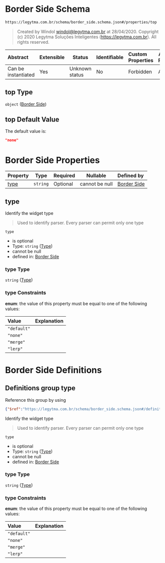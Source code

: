 # Border Side Schema

```txt
https://legytma.com.br/schema/border_side.schema.json#/properties/top
```




> Created by Windol [windol@legytma.com.br](mailto:windol@legytma.com.br) at 28/04/2020.
> Copyright (c) 2020 Legytma Soluções Inteligentes (<https://legytma.com.br>). All rights reserved.
>

| Abstract            | Extensible | Status         | Identifiable | Custom Properties | Additional Properties | Access Restrictions | Defined In                                                                                  |
| :------------------ | ---------- | -------------- | ------------ | :---------------- | --------------------- | ------------------- | ------------------------------------------------------------------------------------------- |
| Can be instantiated | Yes        | Unknown status | No           | Forbidden         | Allowed               | none                | [border_default.schema.json\*](../schema/border_default.schema.json) |

## top Type

`object` ([Border Side](border_default-properties-border-side.md))

## top Default Value

The default value is:

```json
"none"
```

# Border Side Properties

| Property      | Type     | Required | Nullable       | Defined by                                                                                                                  |
| :------------ | -------- | -------- | -------------- | :-------------------------------------------------------------------------------------------------------------------------- |
| [type](#type) | `string` | Optional | cannot be null | [Border Side](border_side-properties-type.md) |

## type

Identify the widget type


> Used to identify parser. Every parser can permit only one type
>

`type`

-   is optional
-   Type: `string` ([Type](border_side-properties-type.md))
-   cannot be null
-   defined in: [Border Side](border_side-properties-type.md)

### type Type

`string` ([Type](border_side-properties-type.md))

### type Constraints

**enum**: the value of this property must be equal to one of the following values:

| Value       | Explanation |
| :---------- | ----------- |
| `"default"` |             |
| `"none"`    |             |
| `"merge"`   |             |
| `"lerp"`    |             |

# Border Side Definitions

## Definitions group type

Reference this group by using

```json
{"$ref":"https://legytma.com.br/schema/border_side.schema.json#/definitions/type"}
```

Identify the widget type


> Used to identify parser. Every parser can permit only one type
>

`type`

-   is optional
-   Type: `string` ([Type](border_side-definitions-type.md))
-   cannot be null
-   defined in: [Border Side](border_side-definitions-type.md)

### type Type

`string` ([Type](border_side-definitions-type.md))

### type Constraints

**enum**: the value of this property must be equal to one of the following values:

| Value       | Explanation |
| :---------- | ----------- |
| `"default"` |             |
| `"none"`    |             |
| `"merge"`   |             |
| `"lerp"`    |             |
